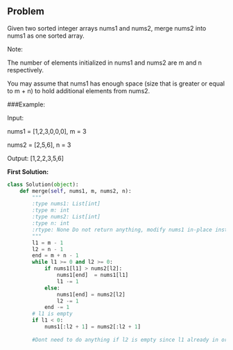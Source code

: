 ## Problem

Given two sorted integer arrays nums1 and nums2, merge nums2 into nums1 as one sorted array.

Note:

The number of elements initialized in nums1 and nums2 are m and n respectively.

You may assume that nums1 has enough space (size that is greater or equal to m + n) to hold additional elements from nums2.

###Example:

Input:

nums1 = [1,2,3,0,0,0], m = 3

nums2 = [2,5,6],       n = 3

Output: [1,2,2,3,5,6]

**First Solution:**
```python
class Solution(object):
    def merge(self, nums1, m, nums2, n):
        """
        :type nums1: List[int]
        :type m: int
        :type nums2: List[int]
        :type n: int
        :rtype: None Do not return anything, modify nums1 in-place instead.
        """
        l1 = m - 1
        l2 = n - 1
        end = m + n - 1
        while l1 >= 0 and l2 >= 0:
            if nums1[l1] > nums2[l2]:
                nums1[end]  = nums1[l1]
                l1 -= 1
            else:
                nums1[end] = nums2[l2]
                l2 -= 1
            end -= 1
        # l1 is empty
        if l1 < 0:
            nums1[:l2 + 1] = nums2[:l2 + 1]
        
        #Dont need to do anything if l2 is empty since l1 already in order from beginning of list
```